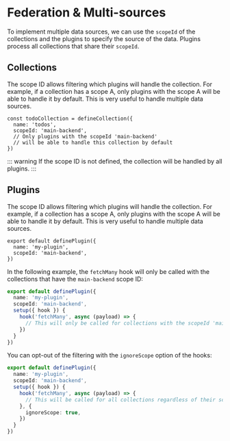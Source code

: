 # Federation & Multi-sources

To implement multiple data sources, we can use the `scopeId` of the collections and the plugins to specify the source of the data. Plugins process all collections that share their `scopeId`.

## Collections

The scope ID allows filtering which plugins will handle the collection. For example, if a collection has a scope A, only plugins with the scope A will be able to handle it by default. This is very useful to handle multiple data sources.

```ts{3}
const todoCollection = defineCollection({
  name: 'todos',
  scopeId: 'main-backend',
  // Only plugins with the scopeId 'main-backend'
  // will be able to handle this collection by default
})
```

::: warning
If the scope ID is not defined, the collection will be handled by all plugins.
:::

## Plugins

The scope ID allows filtering which plugins will handle the collection. For example, if a collection has a scope A, only plugins with the scope A will be able to handle it by default. This is very useful to handle multiple data sources.

```ts{3}
export default definePlugin({
  name: 'my-plugin',
  scopeId: 'main-backend',
})
```

In the following example, the `fetchMany` hook will only be called with the collections that have the `main-backend` scope ID:

```ts
export default definePlugin({
  name: 'my-plugin',
  scopeId: 'main-backend',
  setup({ hook }) {
    hook('fetchMany', async (payload) => {
      // This will only be called for collections with the scopeId 'main-backend'
    })
  }
})
```

You can opt-out of the filtering with the `ignoreScope` option of the hooks:

```ts
export default definePlugin({
  name: 'my-plugin',
  scopeId: 'main-backend',
  setup({ hook }) {
    hook('fetchMany', async (payload) => {
      // This will be called for all collections regardless of their scopeId
    }, {
      ignoreScope: true,
    })
  }
})
```
